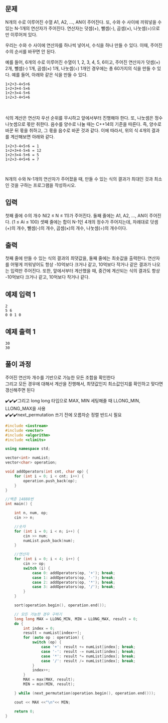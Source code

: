 ## 문제
N개의 수로 이루어진 수열 A1, A2, ..., AN이 주어진다. 또, 수와 수 사이에 끼워넣을 수 있는 N-1개의 연산자가 주어진다. 연산자는 덧셈(+), 뺄셈(-), 곱셈(×), 나눗셈(÷)으로만 이루어져 있다.

우리는 수와 수 사이에 연산자를 하나씩 넣어서, 수식을 하나 만들 수 있다. 이때, 주어진 수의 순서를 바꾸면 안 된다.

예를 들어, 6개의 수로 이루어진 수열이 1, 2, 3, 4, 5, 6이고, 주어진 연산자가 덧셈(+) 2개, 뺄셈(-) 1개, 곱셈(×) 1개, 나눗셈(÷) 1개인 경우에는 총 60가지의 식을 만들 수 있다. 예를 들어, 아래와 같은 식을 만들 수 있다.
```
1+2+3-4×5÷6
1÷2+3+4-5×6
1+2÷3×4-5+6
1÷2×3-4+5+6
```
<br><br>
식의 계산은 연산자 우선 순위를 무시하고 앞에서부터 진행해야 한다. 또, 나눗셈은 정수 나눗셈으로 몫만 취한다. 음수를 양수로 나눌 때는 C++14의 기준을 따른다. 즉, 양수로 바꾼 뒤 몫을 취하고, 그 몫을 음수로 바꾼 것과 같다. 이에 따라서, 위의 식 4개의 결과를 계산해보면 아래와 같다.

```
1+2+3-4×5÷6 = 1
1÷2+3+4-5×6 = 12
1+2÷3×4-5+6 = 5
1÷2×3-4+5+6 = 7
```
<br>

N개의 수와 N-1개의 연산자가 주어졌을 때, 만들 수 있는 식의 결과가 최대인 것과 최소인 것을 구하는 프로그램을 작성하시오.

## 입력
첫째 줄에 수의 개수 N(2 ≤ N ≤ 11)가 주어진다. 둘째 줄에는 A1, A2, ..., AN이 주어진다. (1 ≤ Ai ≤ 100) 셋째 줄에는 합이 N-1인 4개의 정수가 주어지는데, 차례대로 덧셈(+)의 개수, 뺄셈(-)의 개수, 곱셈(×)의 개수, 나눗셈(÷)의 개수이다.

## 출력
첫째 줄에 만들 수 있는 식의 결과의 최댓값을, 둘째 줄에는 최솟값을 출력한다. 연산자를 어떻게 끼워넣어도 항상 -10억보다 크거나 같고, 10억보다 작거나 같은 결과가 나오는 입력만 주어진다. 또한, 앞에서부터 계산했을 때, 중간에 계산되는 식의 결과도 항상 -10억보다 크거나 같고, 10억보다 작거나 같다.

## 예제 입력 1 
```
2
5 6
0 0 1 0
```
## 예제 출력 1 
```
30
30
```

## 풀이 과정
주어진 연산자 개수를 기반으로 가능한 모든 조합을 확인한다<br>
그리고 모든 경우에 대해서 계산을 진행해서, 최댓값인지 최소값인지를 확인하고 맞다면 갱신해주면 된다<br>


✔️✔️✔️그리고 long long 타입으로 MAX, MIN 세팅해줄 때 LLONG_MIN, LLONG_MAX을 사용<br>
✔️✔️✔️next_permutation 쓰기 전에 오름차순 정렬 반드시 필요<br>

```C++
#include <iostream>
#include <vector>
#include <algorithm>
#include <climits>

using namespace std;

vector<int> numList;
vector<char> operation;

void addOperators(int cnt, char op) {
	for (int i = 0; i < cnt; i++) {
		operation.push_back(op);
	}
}

//백준 14888번
int main() {

	int n, num, op;
	cin >> n;

	//숫자
	for (int i = 0; i < n; i++) {
		cin >> num;
		numList.push_back(num);
	}

	//연산자 
	for (int i = 0; i < 4; i++) {
		cin >> op;
		switch (i) {
			case 0: addOperators(op, '+'); break;
			case 1: addOperators(op, '-'); break;
			case 2: addOperators(op, '*'); break;
			case 3: addOperators(op, '/'); break;
		}
	}

	sort(operation.begin(), operation.end());

	// 모든 가능한 경우 구하기
	long long MAX = LLONG_MIN, MIN = LLONG_MAX, result = 0;
	do {
		int index = 0;
		result = numList[index++];
		for (auto op : operation) {
			switch (op) {
				case '+': result += numList[index]; break;
				case '-': result -= numList[index]; break;
				case '*': result *= numList[index]; break;
				case '/': result /= numList[index]; break;
			}
			index++;
		}
		MAX = max(MAX, result);
		MIN = min(MIN, result);

	} while (next_permutation(operation.begin(), operation.end()));

	cout << MAX <<"\n"<< MIN;

	return 0;
}
```




